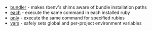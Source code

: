 * [bundler](https://github.com/carsomyr/rbenv-bundler) - makes rbenv's shims aware of bundle installation paths
* [each](https://github.com/chriseppstein/rbenv-each) - execute the same command in each installed ruby
* [only](https://github.com/Rodreegez/rbenv-only) - execute the same command for specified rubies
* [vars](https://github.com/sstephenson/rbenv-vars) - safely sets global and per-project environment variables
